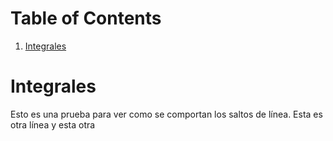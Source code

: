 
# Table of Contents

1.  [Integrales](#org88f7aab)



<a id="org88f7aab"></a>

# Integrales

Esto es una prueba para ver como se comportan los saltos de línea.
Esta es otra línea
y esta otra


